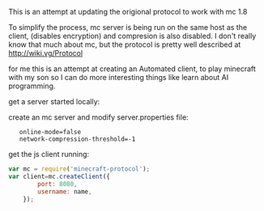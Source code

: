 This is an attempt at updating the origional protocol to work with mc 1.8

To simplify the process, mc server is being run on the same host as the client, (disables encryption) and compresion is 
also disabled. I don't really know that much about mc, but the protocol is pretty well described at http://wiki.vg/Protocol 

for me this is an attempt at creating an Automated client, to play minecraft with my son so I can do more interesting things like learn about AI programming.


get a server started locally:

create an mc server and modify server.properties file:
```
   online-mode=false
   network-compression-threshold=-1
```

get the js client running:
```js
var mc = require('minecraft-protocol');
var client=mc.createClient({
		port: 8080,         
		username: name,
	});
	
```
	
